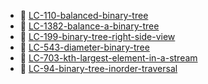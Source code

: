 * 📄 [LC-110-balanced-binary-tree](LC-110-balanced-binary-tree.md)
* 📄 [LC-1382-balance-a-binary-tree](LC-1382-balance-a-binary-tree.md)
* 📄 [LC-199-binary-tree-right-side-view](LC-199-binary-tree-right-side-view.md)
* 📄 [LC-543-diameter-binary-tree](LC-543-diameter-binary-tree.md)
* 📄 [LC-703-kth-largest-element-in-a-stream](LC-703-kth-largest-element-in-a-stream.md)
* 📄 [LC-94-binary-tree-inorder-traversal](LC-94-binary-tree-inorder-traversal.md)
